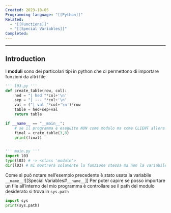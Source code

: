 ```yaml
---
Created: 2023-10-05
Programming language: "[[Python]]"
Related:
  - "[[Functions]]"
  - "[[Special Variables]]"
Completed:
---
```

---
## Introduction
I **moduli** sono dei particolari tipi in python che ci permettono di importare funzioni da altri file.

```python
''' l03.py '''
def create_table(row, col):
	hed = "| hed "*col+'\n'
	sep = "| --- "*col+'\n'
	val = ("| val "*col+'\n')*row
	table = hed+sep+val
	return table

if __name__ == "__main__":
	# se il programma è eseguito NON come modulo ma come CLIENT allora
	final = crate_table(3,8)
	print(final)


''' main.py '''
import l03
type(l03) # -> <class 'module'>
dir(l03) # mi mostrerà solamente la funzione stessa ma non la variabile all'interno dell'if statement
```

Come si può notare nell’esempio precedente è stato usata la variabile `__name__`![[Special Variables#`__name__`]]
Per poter capire se posso importare un file all’interno del mio programma è controllare se il path del modulo desiderato si trova in `sys.path`
```python
import sys
print(sys.path)
```
